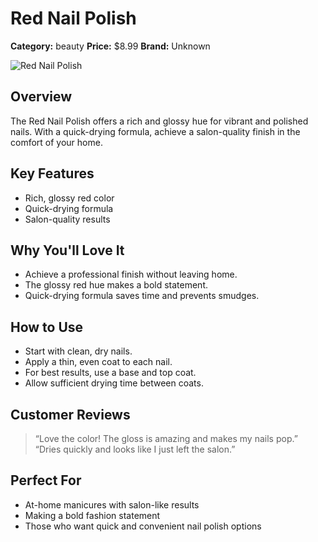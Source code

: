 # Red Nail Polish

**Category:** beauty
**Price:** $8.99
**Brand:** Unknown

![Red Nail Polish](https://cdn.dummyjson.com/product-images/beauty/red-nail-polish/1.webp)

## Overview
The Red Nail Polish offers a rich and glossy hue for vibrant and polished nails. With a quick-drying formula, achieve a salon-quality finish in the comfort of your home.

## Key Features
- Rich, glossy red color
- Quick-drying formula 
- Salon-quality results

## Why You'll Love It
- Achieve a professional finish without leaving home.
- The glossy red hue makes a bold statement.
- Quick-drying formula saves time and prevents smudges.

## How to Use
- Start with clean, dry nails.
- Apply a thin, even coat to each nail.
- For best results, use a base and top coat.
- Allow sufficient drying time between coats.

## Customer Reviews
> “Love the color! The gloss is amazing and makes my nails pop.” 
> “Dries quickly and looks like I just left the salon.”

## Perfect For
- At-home manicures with salon-like results
- Making a bold fashion statement
- Those who want quick and convenient nail polish options
